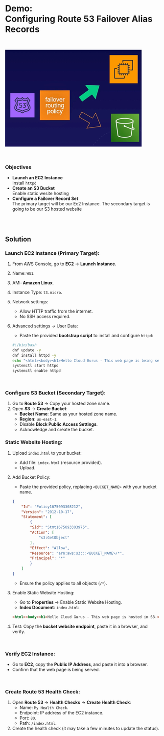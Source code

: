 # Demo:<br>Configuring Route 53 Failover Alias Records

<br>

![](../img/demo/7.10.Route53-FailoverAliasRecord.png)

<br>

### Objectives
- **Launch an EC2 Instance**<br>Install `httpd`
- **Create an S3 Bucket**<br>Enable static wesite hosting
- **Configure a Failover Record Set**<br>The primary target will be our Ec2 Instance. The secondary target is going to be our S3 hosted website

<br><br>

## Solution
### **Launch EC2 Instance (Primary Target):**
1. From AWS Console, go to **EC2** → **Launch Instance**.
2. Name: `WS1`.
3. AMI: **Amazon Linux**.
4. Instance Type: `t3.micro`.
5. Network settings:
   - Allow HTTP traffic from the internet.
   - No SSH access required.
6. Advanced settings → User Data:  
   - Paste the provided **bootstrap script** to install and configure `httpd`:

    ```sh
    #!/bin/bash	
    dnf update -y
    dnf install httpd -y
    echo "<html><body><h1>Hello Cloud Gurus - This web page is being served from EC2.</h1></body></html>" >/var/www/html/index.html
    systemctl start httpd
    systemctl enable httpd
    ```

<br>

### **Configure S3 Bucket (Secondary Target):**
1. Go to **Route 53** → Copy your hosted zone name.
2. Open **S3** → **Create Bucket**:
   - **Bucket Name**: Same as your hosted zone name.
   - **Region**: `us-east-1`.
   - Disable **Block Public Access Settings**.
   - Acknowledge and create the bucket.

### **Static Website Hosting:**
1. Upload `index.html` to your bucket:
   - Add file: `index.html` (resource provided).
   - Upload.
2. Add Bucket Policy:
   - Paste the provided policy, replacing `<BUCKET_NAME>` with your bucket name.

    ```json
    {
        "Id": "Policy1675093308212",
        "Version": "2012-10-17",
        "Statement": [
            {
            "Sid": "Stmt1675093303975",
            "Action": [
                "s3:GetObject"
            ],
            "Effect": "Allow",
            "Resource": "arn:aws:s3:::<BUCKET_NAME>/*",
            "Principal": "*"
            }
        ]
    }
    ```

   - Ensure the policy applies to all objects (`/*`).
3. Enable Static Website Hosting:
   - Go to **Properties** → Enable Static Website Hosting.
   - **Index Document**: `index.html`:

    ```html
    <html><body><h1>Hello Cloud Gurus - This web page is hosted in S3.</h1></body></html>
    ```
    
4. Test: Copy the **bucket website endpoint**, paste it in a browser, and verify.

<br>

### **Verify EC2 Instance:**
- Go to **EC2**, copy the **Public IP Address**, and paste it into a browser.
- Confirm that the web page is being served.

<br>

### **Create Route 53 Health Check:**
1. Open **Route 53** → **Health Checks** → **Create Health Check**:
   - Name: `My Health Check`.
   - Endpoint: IP address of the EC2 instance.
   - Port: `80`.
   - Path: `/index.html`.
2. Create the health check (it may take a few minutes to update the status).

<br>
